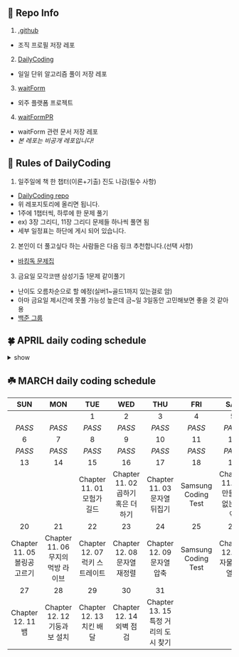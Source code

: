 ## 📝 Repo Info
1. [.github](https://github.com/ALGO-LEARN/.github)
  - 조직 프로필 저장 레포
2. [DailyCoding](https://github.com/ALGO-LEARN/DailyCoding)
  - 일일 단위 알고리즘 풀이 저장 레포
3. [waitForm](https://github.com/ALGO-LEARN/waitForm)
  - 외주 플랫폼 프로젝트
4. [waitFormPR](https://github.com/ALGO-LEARN/waitFormPR)
  - waitForm 관련 문서 저장 레포
  - *본 레포는 비공개 레포입니다!*

## 📌 Rules of DailyCoding
1. 일주일에 책 한 챕터(이론+기출) 진도 나감(필수 사항)
  - [DailyCoding repo](https://github.com/ALGO-LEARN/DailyCoding)
  - 위 레포지토리에 올리면 됩니다.
  - 1주에 1챕터씩, 하루에 한 문제 풀기
  - ex) 3장 그리디, 11장 그리디 문제들 하나씩 풀면 됨
  - 세부 일정표는 하단에 게시 되어 있습니다.
2. 본인이 더 풀고싶다 하는 사람들은 다음 링크 추천합니다.(선택 사항)
  - [바킹독 문제집](https://github.com/encrypted-def/basic-algo-lecture/blob/master/workbook.md)
3. 금요일 모각코땐 삼성기출 1문제 같이풀기
  - 난이도 오름차순으로 할 예정(실버1~골드1까지 있는걸로 암)
  - 아마 금요일 제시간에 못풀 가능성 높은데 금~일 3일동안 고민해보면 좋을 것 같아용
  - [백준 그룹](https://www.acmicpc.net/group/14173)

## 🍀 APRIL daily coding schedule
<details>
<summary>show</summary>
<div markdown="1">
  
|SUN    |MON    |TUE    |WED    |THU    |FRI    |SAT    |
|:-----:|:-----:|:-----:|:-----:|:-----:|:-----:|:-----:|
|       |       |       |       |       |1      |2      |
||||||Samsung Coding Test|Chapter 13. 16 연구소|
|3      |4      |5      |6      |7      |8      |9      |
|Chapter 13. 17 경쟁적 전염|Chapter 13. 18 괄호 변환|Chapter 13. 19 연산자 끼워 넣기|Chapter 13. 20 감시 피하기|Chapter 13. 21 인구 이동|Samsung Coding Test|Chapter 13. 22 블록 이동하기|
|10     |11     |12     |13     |14     |15     |16     |
|Chapter 14. 23 국영수|Chapter 14. 24 안테나|Chapter 14. 25 실패율|Chapter 14. 26 카드 정렬하기|Chapter 15. 27 정렬된 배열에서 특정 수의 개수 구하기|Samsung Coding Test|Chapter 15. 28 고정점 찾기|
|17     |18     |19     |20     |21     |22     |23     |
|Chapter 15. 29 공유기 설치|Chapter 15. 30 가사 검색|Chapter 16. 31 금광|Chapter 16. 32 정수 삼각형|Chapter 16. 33 퇴사|Samsung Coding Test|Chapter 16. 34 병사 배치하기|
|24     |25     |26     |27     |28     |29     |30     |
|Chapter 16. 35 못생긴 수|Chapter 16. 36 편집 거리|Chapter 17. 37 폴로이드|Chapter 17. 38 정확한 순위|Chapter 17. 39 화성 탐사|Samsung Coding Test|Chapter 17. 40 숨바꼭질|
  
</div>
</details>

## ☘️ MARCH daily coding schedule 

|SUN    |MON    |TUE    |WED    |THU    |FRI    |SAT    |
|:-----:|:-----:|:-----:|:-----:|:-----:|:-----:|:-----:|
|       |       |1      |2      |3      |4      |5      |
|*PASS* |*PASS* |*PASS* |*PASS* |*PASS* |*PASS* |*PASS* |
|6      |7      |8      |9      |10     |11     |12     |
|*PASS* |*PASS* |*PASS* |*PASS* |*PASS* |*PASS* |*PASS* |
|13     |14     |15     |16     |17     |18     |19     |
|       |       |Chapter 11. 01 모험가 길드|Chapter 11. 02 곱하기 혹은 더하기|Chapter 11. 03 문자열 뒤집기|Samsung Coding Test|Chapter 11. 04 만들 수 없는 금액|
|20     |21     |22     |23     |24     |25     |26     |
|Chapter 11. 05 볼링공 고르기|Chapter 11. 06 무지의 먹방 라이브|Chapter 12. 07 럭키 스트레이트|Chapter 12. 08 문자열 재정렬|Chapter 12. 09 문자열 압축|Samsung Coding Test|Chapter 12. 10 자물쇠와 열쇠|
|27     |28     |29     |30     |31     |       |       |
|Chapter 12. 11 뱀|Chapter 12. 12 기둥과 보 설치|Chapter 12. 13 치킨 배달|Chapter 12. 14 외벽 점검|Chapter 13. 15 특정 거리의 도시 찾기|||
